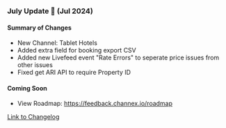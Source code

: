### July Update 🚀 (Jul 2024)

#### Summary of Changes
- New Channel: Tablet Hotels
- Added extra field for booking export CSV
- Added new Livefeed event "Rate Errors" to seperate price issues from other issues
- Fixed get ARI API to require Property ID

#### Coming Soon
- View Roadmap: https://feedback.channex.io/roadmap

[Link to Changelog](https://docs.channex.io/changelog)
